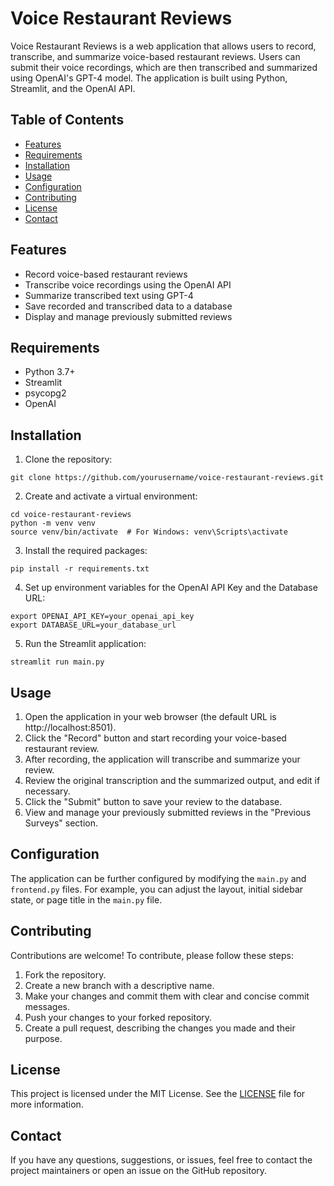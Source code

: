 # Voice Restaurant Reviews

Voice Restaurant Reviews is a web application that allows users to record, transcribe, and summarize voice-based restaurant reviews. Users can submit their voice recordings, which are then transcribed and summarized using OpenAI's GPT-4 model. The application is built using Python, Streamlit, and the OpenAI API.

## Table of Contents
- [Features](#features)
- [Requirements](#requirements)
- [Installation](#installation)
- [Usage](#usage)
- [Configuration](#configuration)
- [Contributing](#contributing)
- [License](#license)
- [Contact](#contact)

## Features

- Record voice-based restaurant reviews
- Transcribe voice recordings using the OpenAI API
- Summarize transcribed text using GPT-4
- Save recorded and transcribed data to a database
- Display and manage previously submitted reviews

## Requirements

- Python 3.7+
- Streamlit
- psycopg2
- OpenAI

## Installation

1. Clone the repository:

```
git clone https://github.com/yourusername/voice-restaurant-reviews.git
```

2. Create and activate a virtual environment:

```
cd voice-restaurant-reviews
python -m venv venv
source venv/bin/activate  # For Windows: venv\Scripts\activate
```

3. Install the required packages:

```
pip install -r requirements.txt
```

4. Set up environment variables for the OpenAI API Key and the Database URL:

```
export OPENAI_API_KEY=your_openai_api_key
export DATABASE_URL=your_database_url
```

5. Run the Streamlit application:

```
streamlit run main.py
```

## Usage

1. Open the application in your web browser (the default URL is http://localhost:8501).
2. Click the "Record" button and start recording your voice-based restaurant review.
3. After recording, the application will transcribe and summarize your review.
4. Review the original transcription and the summarized output, and edit if necessary.
5. Click the "Submit" button to save your review to the database.
6. View and manage your previously submitted reviews in the "Previous Surveys" section.

## Configuration

The application can be further configured by modifying the `main.py` and `frontend.py` files. For example, you can adjust the layout, initial sidebar state, or page title in the `main.py` file.

## Contributing

Contributions are welcome! To contribute, please follow these steps:

1. Fork the repository.
2. Create a new branch with a descriptive name.
3. Make your changes and commit them with clear and concise commit messages.
4. Push your changes to your forked repository.
5. Create a pull request, describing the changes you made and their purpose.

## License

This project is licensed under the MIT License. See the [LICENSE](LICENSE) file for more information.

## Contact

If you have any questions, suggestions, or issues, feel free to contact the project maintainers or open an issue on the GitHub repository.